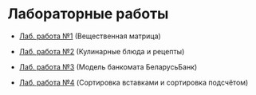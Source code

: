 # Лабораторные работы

- [Лаб. работа №1](https://github.com/PPVIS021703-1/Kulak_P.O./tree/lab1) (Вещественная матрица)

- [Лаб. работа №2](https://github.com/PPVIS021703-1/Kulak_P.O./tree/lab2) (Кулинарные блюда и рецепты)

- [Лаб. работа №3](https://github.com/PPVIS021703-1/Kulak_P.O./tree/lab3) (Модель банкомата БеларусьБанк)

- [Лаб. работа №4](https://github.com/PPVIS021703-1/Kulak_P.O./tree/lab4) (Cортировка вставками и сортировка подсчётом)
